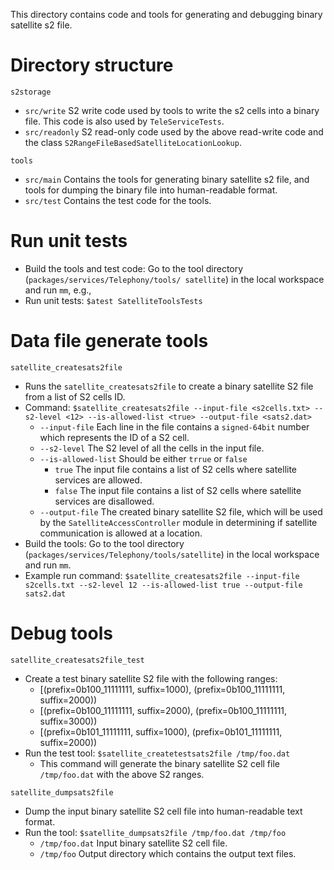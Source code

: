 This directory contains code and tools for generating and debugging binary
satellite s2 file.

Directory structure
=

`s2storage`
- `src/write` S2 write code used by tools to write the s2 cells into a
  binary file. This code is also used by `TeleServiceTests`.
- `src/readonly` S2 read-only code used by the above read-write code and the class
 `S2RangeFileBasedSatelliteLocationLookup`.

`tools`
- `src/main` Contains the tools for generating binary satellite s2 file, and tools
  for dumping the binary file into human-readable format.
- `src/test` Contains the test code for the tools.

Run unit tests
=
- Build the tools and test code: Go to the tool directory (`packages/services/Telephony/tools/
  satellite`) in the local workspace and run `mm`, e.g.,
- Run unit tests: `$atest SatelliteToolsTests`

Data file generate tools
=

`satellite_createsats2file`
- Runs the `satellite_createsats2file` to create a binary satellite S2 file from a
  list of S2 cells ID.
- Command: `$satellite_createsats2file --input-file <s2cells.txt> --s2-level <12>
  --is-allowed-list <true> --output-file <sats2.dat>`
  - `--input-file` Each line in the file contains a `signed-64bit` number which represents
    the ID of a S2 cell.
  - `--s2-level` The S2 level of all the cells in the input file.
  - `--is-allowed-list` Should be either `trrue` or `false`
    - `true` The input file contains a list of S2 cells where satellite services are allowed.
    - `false` The input file contains a list of S2 cells where satellite services are disallowed.
  - `--output-file` The created binary satellite S2 file, which will be used by
  the `SatelliteAccessController` module in determining if satellite communication
  is allowed at a location.
- Build the tools: Go to the tool directory (`packages/services/Telephony/tools/satellite`)
  in the local workspace and run `mm`.
- Example run command: `$satellite_createsats2file --input-file s2cells.txt --s2-level 12
  --is-allowed-list true --output-file sats2.dat`

Debug tools
=

`satellite_createsats2file_test`
- Create a test binary satellite S2 file with the following ranges:
  - [(prefix=0b100_11111111, suffix=1000), (prefix=0b100_11111111, suffix=2000))
  - [(prefix=0b100_11111111, suffix=2000), (prefix=0b100_11111111, suffix=3000))
  - [(prefix=0b101_11111111, suffix=1000), (prefix=0b101_11111111, suffix=2000))
- Run the test tool: `$satellite_createtestsats2file /tmp/foo.dat`
  - This command will generate the binary satellite S2 cell file `/tmp/foo.dat` with
  the above S2 ranges.

`satellite_dumpsats2file`
- Dump the input binary satellite S2 cell file into human-readable text format.
- Run the tool: `$satellite_dumpsats2file /tmp/foo.dat /tmp/foo`
  - `/tmp/foo.dat` Input binary satellite S2 cell file.
  - `/tmp/foo` Output directory which contains the output text files.